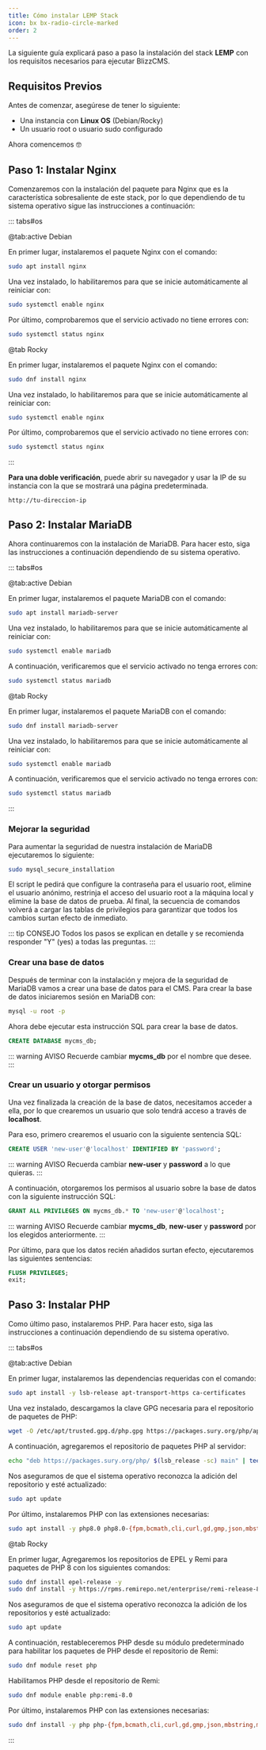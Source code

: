 ```yaml
---
title: Cómo instalar LEMP Stack
icon: bx bx-radio-circle-marked
order: 2
---
```


La siguiente guía explicará paso a paso la instalación del stack **LEMP** con los requisitos necesarios para ejecutar BlizzCMS.

## Requisitos Previos

Antes de comenzar, asegúrese de tener lo siguiente:

- Una instancia con **Linux OS** (Debian/Rocky)
- Un usuario root o usuario sudo configurado

Ahora comencemos :nerd_face:

## Paso 1: Instalar Nginx

Comenzaremos con la instalación del paquete para Nginx que es la característica sobresaliente de este stack, por lo que dependiendo de tu sistema operativo sigue las instrucciones a continuación:

::: tabs#os

@tab:active Debian

En primer lugar, instalaremos el paquete Nginx con el comando:

```bash
sudo apt install nginx
```

Una vez instalado, lo habilitaremos para que se inicie automáticamente al reiniciar con:

```bash
sudo systemctl enable nginx
```

Por último, comprobaremos que el servicio activado no tiene errores con:

```bash
sudo systemctl status nginx
```

@tab Rocky

En primer lugar, instalaremos el paquete Nginx con el comando:

```bash
sudo dnf install nginx
```

Una vez instalado, lo habilitaremos para que se inicie automáticamente al reiniciar con:

```bash
sudo systemctl enable nginx
```

Por último, comprobaremos que el servicio activado no tiene errores con:

```bash
sudo systemctl status nginx
```

:::

**Para una doble verificación**, puede abrir su navegador y usar la IP de su instancia con la que se mostrará una página predeterminada.

```
http://tu-direccion-ip
```

## Paso 2: Instalar MariaDB

Ahora continuaremos con la instalación de MariaDB. Para hacer esto, siga las instrucciones a continuación dependiendo de su sistema operativo.

::: tabs#os

@tab:active Debian

En primer lugar, instalaremos el paquete MariaDB con el comando:

```bash
sudo apt install mariadb-server
```

Una vez instalado, lo habilitaremos para que se inicie automáticamente al reiniciar con:

```bash
sudo systemctl enable mariadb
```

A continuación, verificaremos que el servicio activado no tenga errores con:

```bash
sudo systemctl status mariadb
```

@tab Rocky

En primer lugar, instalaremos el paquete MariaDB con el comando:

```bash
sudo dnf install mariadb-server
```

Una vez instalado, lo habilitaremos para que se inicie automáticamente al reiniciar con:

```bash
sudo systemctl enable mariadb
```

A continuación, verificaremos que el servicio activado no tenga errores con:

```bash
sudo systemctl status mariadb
```

:::

### Mejorar la seguridad

Para aumentar la seguridad de nuestra instalación de MariaDB ejecutaremos lo siguiente:

```bash
sudo mysql_secure_installation
```

El script le pedirá que configure la contraseña para el usuario root, elimine el usuario anónimo, restrinja el acceso del usuario root a la máquina local y elimine la base de datos de prueba. Al final, la secuencia de comandos volverá a cargar las tablas de privilegios para garantizar que todos los cambios surtan efecto de inmediato.

::: tip CONSEJO
Todos los pasos se explican en detalle y se recomienda responder "Y" (yes) a todas las preguntas.
:::

### Crear una base de datos

Después de terminar con la instalación y mejora de la seguridad de MariaDB vamos a crear una base de datos para el CMS. Para crear la base de datos iniciaremos sesión en MariaDB con:

```bash
mysql -u root -p
```

Ahora debe ejecutar esta instrucción SQL para crear la base de datos.

```sql
CREATE DATABASE mycms_db;
```

::: warning AVISO
Recuerde cambiar **mycms_db** por el nombre que desee.
:::

### Crear un usuario y otorgar permisos

Una vez finalizada la creación de la base de datos, necesitamos acceder a ella, por lo que crearemos un usuario que solo tendrá acceso a través de **localhost**.

Para eso, primero crearemos el usuario con la siguiente sentencia SQL:

```sql
CREATE USER 'new-user'@'localhost' IDENTIFIED BY 'password';
```

::: warning AVISO
Recuerda cambiar **new-user** y **password** a lo que quieras.
:::

A continuación, otorgaremos los permisos al usuario sobre la base de datos con la siguiente instrucción SQL:

```sql
GRANT ALL PRIVILEGES ON mycms_db.* TO 'new-user'@'localhost';
```

::: warning AVISO
Recuerde cambiar **mycms_db**, **new-user** y **password** por los elegidos anteriormente.
:::

Por último, para que los datos recién añadidos surtan efecto, ejecutaremos las siguientes sentencias:

```sql
FLUSH PRIVILEGES;
exit;
```

## Paso 3: Instalar PHP

Como último paso, instalaremos PHP. Para hacer esto, siga las instrucciones a continuación dependiendo de su sistema operativo.

::: tabs#os

@tab:active Debian

En primer lugar, instalaremos las dependencias requeridas con el comando:

```bash
sudo apt install -y lsb-release apt-transport-https ca-certificates
```

Una vez instalado, descargamos la clave GPG necesaria para el repositorio de paquetes de PHP:

```bash
wget -O /etc/apt/trusted.gpg.d/php.gpg https://packages.sury.org/php/apt.gpg
```

A continuación, agregaremos el repositorio de paquetes PHP al servidor:

```bash
echo "deb https://packages.sury.org/php/ $(lsb_release -sc) main" | tee /etc/apt/sources.list.d/php.list
```

Nos aseguramos de que el sistema operativo reconozca la adición del repositorio y esté actualizado:

```bash
sudo apt update
```

Por último, instalaremos PHP con las extensiones necesarias:

```bash
sudo apt install -y php8.0 php8.0-{fpm,bcmath,cli,curl,gd,gmp,json,mbstring,mysqlnd,openssl,soap,xml,zip}
```

@tab Rocky

En primer lugar, Agregaremos los repositorios de EPEL y Remi para paquetes de PHP 8 con los siguientes comandos:

```bash
sudo dnf install epel-release -y
sudo dnf install -y https://rpms.remirepo.net/enterprise/remi-release-8.rpm
```

Nos aseguramos de que el sistema operativo reconozca la adición de los repositorios y esté actualizado:

```bash
sudo apt update
```

A continuación, restableceremos PHP desde su módulo predeterminado para habilitar los paquetes de PHP desde el repositorio de Remi:

```bash
sudo dnf module reset php
```

Habilitamos PHP desde el repositorio de Remi:

```bash
sudo dnf module enable php:remi-8.0
```

Por último, instalaremos PHP con las extensiones necesarias:

```bash
sudo dnf install -y php php-{fpm,bcmath,cli,curl,gd,gmp,json,mbstring,mysqlnd,openssl,soap,xml,zip}
```

:::
